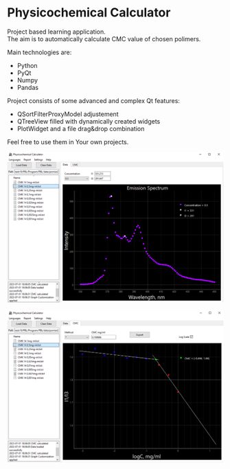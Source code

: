 # Physicochemical Calculator

Project based learning application.<br />
The aim is to automatically calculate CMC value of chosen polimers.<br />

Main technologies are:
- Python
- PyQt
- Numpy
- Pandas

Project consists of some advanced and complex Qt features:
 - QSortFilterProxyModel adjustement
 - QTreeView filled with dynamically created widgets
 - PlotWidget and a file drag&drop combination

Feel free to use them in Your own projects.<br />

![](https://github.com/jacekschneider/Physicochemical-Calculator/blob/main/resources/img/data.png)

![](https://github.com/jacekschneider/Physicochemical-Calculator/blob/main/resources/img/cmc.png)
